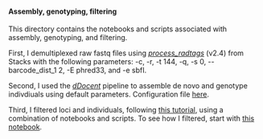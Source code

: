 #### Assembly, genotyping, filtering

This directory contains the notebooks and scripts associated with assembly, genotyping, and filtering.

First, I demultiplexed raw fastq files using [*process_radtags*](https://catchenlab.life.illinois.edu/stacks/comp/process_radtags.php) (v2.4) from Stacks with the following parameters: -c, -r, -t 144, -q,  -s 0, --barcode_dist_1 2, -E phred33, and -e sbfI.

Second, I used the [*dDocent*](https://www.ddocent.com/) pipeline to assemble de novo and genotype indivdiuals using default parameters. Configuration file [here](https://github.com/nclowell/RAD_scallops/blob/master/2_assembly_genotyping_and_filtering/dDocent.runs).

Third, I filtered loci and individuals, following [this tutorial](https://www.ddocent.com/filtering/), using a combination of notebooks and scripts. To see how I filtered, start with [this notebook](https://github.com/nclowell/RAD_scallops/blob/master/2_assembly_genotyping_and_filtering/filtering.ipynb).